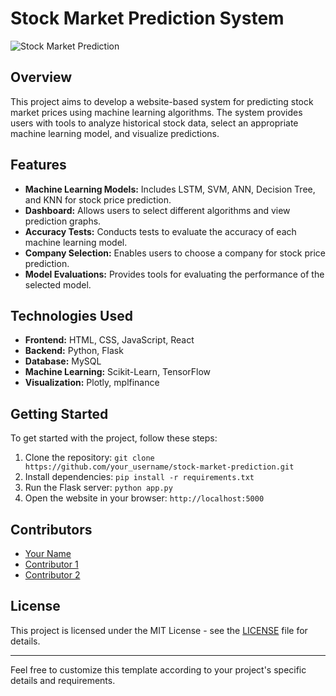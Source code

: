 # Stock Market Prediction System

![Stock Market Prediction](https://your_image_url_here.jpg)

## Overview

This project aims to develop a website-based system for predicting stock market prices using machine learning algorithms. The system provides users with tools to analyze historical stock data, select an appropriate machine learning model, and visualize predictions.

## Features

- **Machine Learning Models:** Includes LSTM, SVM, ANN, Decision Tree, and KNN for stock price prediction.
- **Dashboard:** Allows users to select different algorithms and view prediction graphs.
- **Accuracy Tests:** Conducts tests to evaluate the accuracy of each machine learning model.
- **Company Selection:** Enables users to choose a company for stock price prediction.
- **Model Evaluations:** Provides tools for evaluating the performance of the selected model.

## Technologies Used

- **Frontend:** HTML, CSS, JavaScript, React
- **Backend:** Python, Flask
- **Database:** MySQL
- **Machine Learning:** Scikit-Learn, TensorFlow
- **Visualization:** Plotly, mplfinance

## Getting Started

To get started with the project, follow these steps:

1. Clone the repository: `git clone https://github.com/your_username/stock-market-prediction.git`
2. Install dependencies: `pip install -r requirements.txt`
3. Run the Flask server: `python app.py`
4. Open the website in your browser: `http://localhost:5000`

## Contributors

- [Your Name](https://github.com/your_username)
- [Contributor 1](https://github.com/contributor1)
- [Contributor 2](https://github.com/contributor2)

## License

This project is licensed under the MIT License - see the [LICENSE](LICENSE) file for details.

---

Feel free to customize this template according to your project's specific details and requirements.
